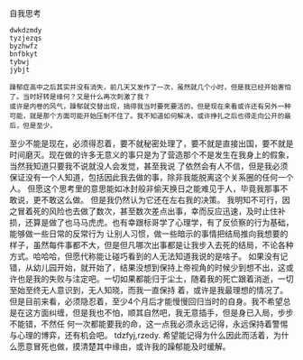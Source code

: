 自我思考

    dwkdzmdy
    tyzjezqs
    byzhwfz
    bnfbkyt
    tybwj
    jybjt
    
    躁郁症高中之后其实并没有消失，前几天又发作了一次，虽然就几个小时，但是我已经开始害怕了。当时好转是缘何？又是什么再次刺激了我？
    或许是内卷的风气，躁郁就交替出现，搞得我当时要死要活的，但是现在来看或许还有另外一种可能，就是那个方面可能开始压制不住了。我不知道如何解决，或许挣扎之后也得走向公开的最后，但是至少，
至少不能是现在，必须得忍着，要不就秘密处理了，要不就是直接出国，要不就是时间磨灭。现在做的许多无意义的事只是为了营造那个不是发生在我身上的假象，当然我知道只要我不说就没人会发觉，甚至我说
了依然会有人不信，但是我必须保证没有一个人知道，包括因此我去做的事，除非我能脱离这个关系圈的任何一个人。
    但愿这个思考里的意思能如冰封般非偷天换日之能难见于人，毕竟我那事不敢说，更不敢这么做。
    但是我仍然认为它还在左右我的决策。
    我明知不可行，因之冒着死的风险也去做了数次，甚至数次差点出事，幸而反应迅速，及时止住补损，还算是做了也马马虎虎。也有幸跟标哥学了心理学，有了反侦察的行为基础，能够做一些日常的反常行为
让别人习惯，做一些暗示的事情把结局推向我想要的样子，虽然每件事都不大，但是但凡哪次出事都是让我步入去死的结局，不论各种方式。哈哈哈，但愿代称能让碰巧看到的人无法知道我说的是啥子。
    如果没有记错，从幼儿园开始，就开始了，结果没想到保持上帝视角的时候少到想不出，这或许也是我的失败与注定吧。一切如果都能归于尘土，随着我的死亡跟着消逝，一切至始至终无人意识到，无人知晓，而我一直保持
着，或许是我最理想的情况了。但是目前来看，必须隐忍着，至少4个月后才能慢慢回归当时的自身。我不希望总是在这方面纠缠，但是我也不怕，顺其自然吧，我无意插手，但是身已入局，步步不能错，不然任
何一次都能要我的命，这一点我必须永远记得，永远保持着警惕与心理的博弈，还有机会吧。
    tdzfyj,rzedy.
    希望能记得为什么因此而活着，为什么愿意冒死也做，摸清楚其中缘由，或许我的躁郁能及时缓解。
